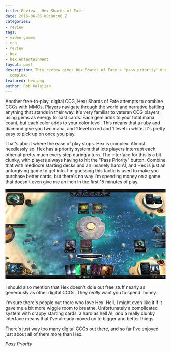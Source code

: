 ```yaml
---
title: Review - Hex Shards of Fate
date: 2016-06-06 00:00:00 Z
categories:
- review
tags:
- video games
- ccg
- review
- hex
- hex entertainment
layout: post
description: This review gives Hex Shards of Fate a "pass priority" due to being needlessly
  complex.
featured: hex.png
author: Rob Kalajian
---
```


Another free-to-play, digital CCG, Hex: Shards of Fate attempts to combine CCGs with MMOs. Players navigate through the world and narrative battling anything that stands in their way. It's very familiar to veteran CCG players, using gems as energy to cast cards. Each gem adds to your total mana count, but each color adds to your color level. This means that a ruby and diamond give you two mana, and 1 level in red and 1 level in white. It's pretty easy to pick up on once you play.

That's about where the ease of play stops. Hex is complex. Almost needlessly so. Hex has a priority system that lets players interrupt each other at pretty much every step during a turn. The interface for this is a bit clunky, with players always having to hit the "Pass Priority" button. Combine that with mediocre starting decks and an insanely hard AI, and Hex is just an unforgiving game to get into. I'm guessing this tactic is used to make you purchase better cards, but there's no way I'm spending money on a game that doesn't even give me an inch in the first 15 minutes of play.

![Pass Priority](/images/hexpriority.jpg)

I should also mention that Hex doesn't dole out free stuff nearly as generously as other digital CCGs. They *really* want you to spend money.

I'm sure there's people out there who love Hex. Hell, I might even like it if it gave me a bit more wiggle room to breathe. Unfortunately a complicated system with crappy starting cards, a hard as hell AI, *and* a really clunky interface means that I've already moved on to bigger and better things.

There's just way too many digital CCGs out there, and so far I've enjoyed just about all of them more than Hex.

*Pass Priority*

